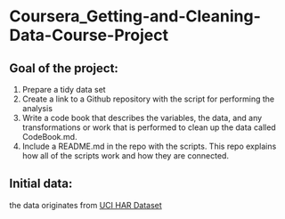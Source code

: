 # Coursera_Getting-and-Cleaning-Data-Course-Project

## Goal of the project:
1. Prepare a tidy data set 
2. Create a link to a Github repository with the script for performing the analysis 
3. Write a code book that describes the variables, the data, and any transformations or work that is performed to clean up the data called CodeBook.md. 
4. Include a README.md in the repo with the scripts. This repo explains how all of the scripts work and how they are connected.

## Initial data:
the data originates from [UCI HAR Dataset](https://d396qusza40orc.cloudfront.net/getdata%2Fprojectfiles%2FUCI%20HAR%20Dataset.zip)

